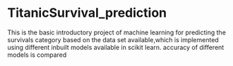 # TitanicSurvival_prediction
This is the basic introductory project of machine learning for predicting the survivals category based on the data set available,which is implemented using different inbuilt models available in scikit learn.
accuracy of different models is compared 
